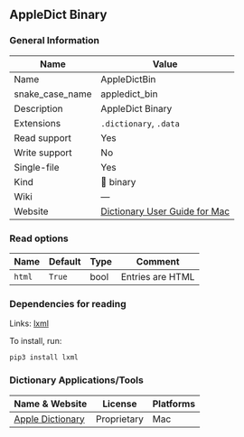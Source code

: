 
## AppleDict Binary ##

### General Information ###
Name | Value
---- | -------
Name | AppleDictBin
snake_case_name | appledict_bin
Description | AppleDict Binary
Extensions | `.dictionary`, `.data`
Read support | Yes
Write support | No
Single-file | Yes
Kind | 🔢 binary
Wiki | ―
Website | [Dictionary User Guide for Mac](https://support.apple.com/en-gu/guide/dictionary/welcome/mac)


### Read options ###
Name | Default | Type | Comment
---- | ------- | ---- | -------
`html` | `True` | bool | Entries are HTML


### Dependencies for reading ###
Links: [lxml](https://pypi.org/project/lxml)

To install, run:

    pip3 install lxml



### Dictionary Applications/Tools ###
Name & Website | License | Platforms
-------------- | ------- | ---------
[Apple Dictionary](https://support.apple.com/en-gu/guide/dictionary/welcome/mac) | Proprietary | Mac

